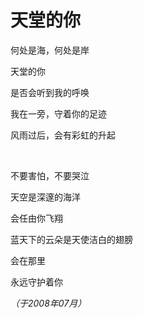 # 天堂的你

何处是海，何处是岸

天堂的你

是否会听到我的呼唤

我在一旁，守着你的足迹

风雨过后，会有彩虹的升起

<br />

不要害怕，不要哭泣

天空是深邃的海洋

会任由你飞翔

蓝天下的云朵是天使洁白的翅膀

会在那里

永远守护着你

*（于2008年07月）*
